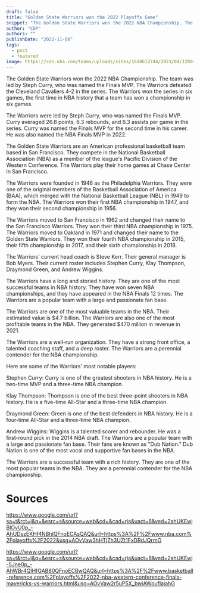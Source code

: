 ```yaml
---
draft: false
title: "Golden State Warriors won the 2022 Playoffs Game"
snippet: "The Golden State Warriors won the 2022 NBA Championship. The team was led by Steph Curry, who was named the Finals MVP. The Warriors defeated the Cleveland Cavaliers 4-2 in the series. The Warriors won the series in six games, the first time in NBA history that a team has won a championship in six games."
author: "CDP"
authors: ""
publishDate: "2022-11-08"
tags:
  - post
  - featured
image: https://cdn.nba.com/teams/uploads/sites/1610612744/2023/04/1280x720-2023-04-04T164051.246.jpg
---
```


The Golden State Warriors won the 2022 NBA Championship. The team was led by Steph Curry, who was named the Finals MVP. The Warriors defeated the Cleveland Cavaliers 4-2 in the series. The Warriors won the series in six games, the first time in NBA history that a team has won a championship in six games.

The Warriors were led by Steph Curry, who was named the Finals MVP. Curry averaged 26.8 points, 6.3 rebounds, and 6.3 assists per game in the series. Curry was named the Finals MVP for the second time in his career. He was also named the NBA Finals MVP in 2022.

The Golden State Warriors are an American professional basketball team based in San Francisco. They compete in the National Basketball Association (NBA) as a member of the league's Pacific Division of the Western Conference. The Warriors play their home games at Chase Center in San Francisco.

The Warriors were founded in 1946 as the Philadelphia Warriors. They were one of the original members of the Basketball Association of America (BAA), which merged with the National Basketball League (NBL) in 1949 to form the NBA. The Warriors won their first NBA championship in 1947, and they won their second championship in 1956.

The Warriors moved to San Francisco in 1962 and changed their name to the San Francisco Warriors. They won their third NBA championship in 1975. The Warriors moved to Oakland in 1971 and changed their name to the Golden State Warriors. They won their fourth NBA championship in 2015, their fifth championship in 2017, and their sixth championship in 2018.

The Warriors' current head coach is Steve Kerr. Their general manager is Bob Myers. Their current roster includes Stephen Curry, Klay Thompson, Draymond Green, and Andrew Wiggins.

The Warriors have a long and storied history. They are one of the most successful teams in NBA history. They have won seven NBA championships, and they have appeared in the NBA Finals 12 times. The Warriors are a popular team with a large and passionate fan base.

The Warriors are one of the most valuable teams in the NBA. Their estimated value is $4.7 billion. The Warriors are also one of the most profitable teams in the NBA. They generated $470 million in revenue in 2021.

The Warriors are a well-run organization. They have a strong front office, a talented coaching staff, and a deep roster. The Warriors are a perennial contender for the NBA championship.

Here are some of the Warriors' most notable players:

Stephen Curry: Curry is one of the greatest shooters in NBA history. He is a two-time MVP and a three-time NBA champion.

Klay Thompson: Thompson is one of the best three-point shooters in NBA history. He is a five-time All-Star and a three-time NBA champion.

Draymond Green: Green is one of the best defenders in NBA history. He is a four-time All-Star and a three-time NBA champion.

Andrew Wiggins: Wiggins is a talented scorer and rebounder. He was a first-round pick in the 2014 NBA draft.
The Warriors are a popular team with a large and passionate fan base. Their fans are known as "Dub Nation." Dub Nation is one of the most vocal and supportive fan bases in the NBA.

The Warriors are a successful team with a rich history. They are one of the most popular teams in the NBA. They are a perennial contender for the NBA championship.

# Sources

https://www.google.com/url?sa=t&rct=j&q=&esrc=s&source=web&cd=&cad=rja&uact=8&ved=2ahUKEwjBlOvU0p_-AhUDszEKHf4NBhIQFnoECAsQAQ&url=https%3A%2F%2Fwww.nba.com%2Fplayoffs%2F2022&usg=AOvVaw3hHTjZh3UZt1FxDRdJQrmO

https://www.google.com/url?sa=t&rct=j&q=&esrc=s&source=web&cd=&cad=rja&uact=8&ved=2ahUKEwj-5Jne0p_-AhWBr4QIHfGAB80QFnoECBwQAQ&url=https%3A%2F%2Fwww.basketball-reference.com%2Fplayoffs%2F2022-nba-western-conference-finals-mavericks-vs-warriors.html&usg=AOvVaw2r5uP5X_bwiAWoufIajahG